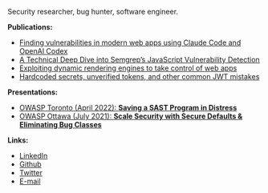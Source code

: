 Security researcher, bug hunter, software engineer.

**Publications:**

<ul>
  <li>
		<a href="https://semgrep.dev/blog/2025/finding-vulnerabilities-in-modern-web-apps-using-claude-code-and-openai-codex/" target="_blank" rel=”noopener”>
			Finding vulnerabilities in modern web apps using Claude Code and OpenAI Codex
		</a>
	</li>
  <li>
		<a href="https://semgrep.dev/blog/2025/a-technical-deep-dive-into-semgreps-javascript-vulnerability-detection/" target="_blank" rel=”noopener”>
			A Technical Deep Dive into Semgrep’s JavaScript Vulnerability Detection
		</a>
	</li>
	<li>
		<a href="https://semgrep.dev/blog/2020/exploiting-dynamic-rendering-engines-to-take-control-of-web-apps/" target="_blank" rel=”noopener”>
			Exploiting dynamic rendering engines to take control of web apps
		</a>
	</li>
	<li>
		<a href="https://semgrep.dev/blog/2020/hardcoded-secrets-unverified-tokens-and-other-common-jwt-mistakes/" target="_blank" rel=”noopener”>
			Hardcoded secrets, unverified tokens, and other common JWT mistakes
		</a>
	</li>
</ul>


**Presentations:**

<ul>
	<li>
		<a href="https://www.youtube.com/live/RL-TYdj2QYE?si=qii81p0kpC7oE5tI" target="_blank" rel=”noopener”>
			OWASP Toronto (April 2022): <strong>Saving a SAST Program in Distress</strong>
		</a>
	</li>
	<li>
		<a href="https://www.youtube.com/live/Y54jVUBG7ks?si=CKNbaMO1lAyxrp4R" target="_blank" rel=”noopener”>
			OWASP Ottawa (July 2021): <strong>Scale Security with Secure Defaults & Eliminating Bug Classes</strong>
		</a>
	</li>
</ul>


**Links:**

<ul>
	<li><a href="https://www.linkedin.com/in/vasilii-ermilov/" target="_blank" rel=”noopener”>LinkedIn</a></li>
	<li><a href="https://github.com/inkz" target="_blank" rel=”noopener”>Github</a></li>
	<li><a href="https://twitter.com/ermil0v" target="_blank" rel=”noopener”>Twitter</a></li>
	<li><a href="mailto:vasilii.a.ermilov@gmail.com" target="_blank" rel=”noopener”>E-mail</a></li>
</ul>
